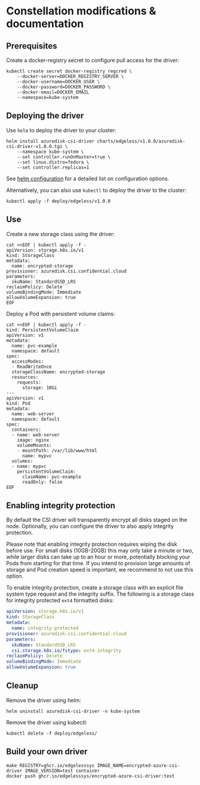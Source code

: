 # Constellation modifications & documentation

## Prerequisites

Create a docker-registry secret to configure pull access for the driver:
```shell
kubectl create secret docker-registry regcred \
    --docker-server=DOCKER_REGISTRY_SERVER \
    --docker-username=DOCKER_USER \
    --docker-password=DOCKER_PASSWORD \
    --docker-email=DOCKER_EMAIL
    --namespace=kube-system
```

## Deploying the driver

Use `helm` to deploy the driver to your cluster:
```shell
helm install azuredisk-csi-driver charts/edgeless/v1.0.0/azuredisk-csi-driver-v1.0.0.tgz \
    --namespace kube-system \
    --set controller.runOnMaster=true \
    --set linux.distro=fedora \
    --set controller.replicas=1
```
See [helm configuration](../charts/README.md#V1-Parameters) for a detailed list on configuration options.

Alternatively, you can also use `kubectl` to deploy the driver to the cluster:
```shell
kubectl apply -f deploy/edgeless/v1.0.0
```


## Use

Create a new storage class using the driver:
```shell
cat <<EOF | kubectl apply -f -
apiVersion: storage.k8s.io/v1
kind: StorageClass
metadata:
  name: encrypted-storage
provisioner: azuredisk.csi.confidential.cloud
parameters:
  skuName: StandardSSD_LRS
reclaimPolicy: Delete
volumeBindingMode: Immediate
allowVolumeExpansion: true
EOF
```

Deploy a Pod with persistent volume claims:
```shell
cat <<EOF | kubectl apply -f -
kind: PersistentVolumeClaim
apiVersion: v1
metadata:
  name: pvc-example
  namespace: default
spec:
  accessModes:
  - ReadWriteOnce
  storageClassName: encrypted-storage
  resources:
    requests:
      storage: 10Gi
---
apiVersion: v1
kind: Pod
metadata:
  name: web-server
  namespace: default
spec:
  containers:
  - name: web-server
    image: nginx
    volumeMounts:
    - mountPath: /var/lib/www/html
      name: mypvc
  volumes:
  - name: mypvc
    persistentVolumeClaim:
      claimName: pvc-example
      readOnly: false
EOF
```

## Enabling integrity protection

By default the CSI driver will transparently encrypt all disks staged on the node.
Optionally, you can configure the driver to also apply integrity protection.

Please note that enabling integrity protection requires wiping the disk before use.
For small disks (10GB-20GB) this may only take a minute or two, while larger disks can take up to an hour or more, potentially blocking your Pods from starting for that time.
If you intend to provision large amounts of storage and Pod creation speed is important, we recommend to not use this option.

To enable integrity protection, create a storage class with an explicit file system type request and the integrity suffix.
The following is a storage class for integrity protected `ext4` formatted disks:
```yaml
apiVersion: storage.k8s.io/v1
kind: StorageClass
metadata:
  name: integrity-protected
provisioner: azuredisk.csi.confidential.cloud
parameters:
  skuName: StandardSSD_LRS
  csi.storage.k8s.io/fstype: ext4-integrity
reclaimPolicy: Delete
volumeBindingMode: Immediate
allowVolumeExpansion: true
```

## Cleanup

Remove the driver using helm:
```shell
helm uninstall azuredisk-csi-driver -n kube-system
```

Remove the driver using kubectl:
```shell
kubectl delete -f deploy/edgeless/
```

## Build your own driver

```shell
make REGISTRY=ghcr.io/edgelesssys IMAGE_NAME=encrypted-azure-csi-driver IMAGE_VERSION=test container
docker push ghcr.io/edgelesssys/encrypted-azure-csi-driver:test
```
